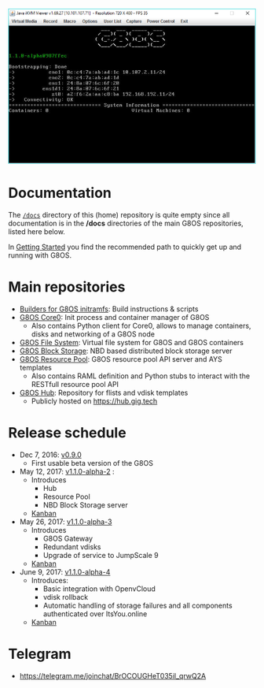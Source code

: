 ![G8OS console](g8os.png)

# Documentation

The [`/docs`](/docs) directory of this (home) repository is quite empty since all documentation is in the **/docs** directories of the main G8OS repositories, listed here below.

In [Getting Started](gettingstarted/gettingstarted.md) you find the recommended path to quickly get up and running with G8OS.

# Main repositories

- [Builders for G8OS initramfs](https://github.com/g8os/initramfs): Build instructions & scripts
- [G8OS Core0](https://github.com/g8os/core0): Init process and container manager of G8OS
  - Also contains Python client for Core0, allows to manage containers, disks and networking of a G8OS node
- [G8OS File System](https://github.com/g8os/g8ufs): Virtual file system for G8OS and G8OS containers
- [G8OS Block Storage](https://github.com/g8os/blockstor): NBD based distributed block storage server
- [G8OS Resource Pool](https://github.com/g8os/resourcepool): G8OS resource pool API server and AYS templates
  - Also contains RAML definition and Python stubs to interact with the RESTfull resource pool API
- [G8OS Hub](https://github.com/g8os/hub): Repository for flists and vdisk templates
  - Publicly hosted on https://hub.gig.tech

# Release schedule

- Dec 7, 2016: [v0.9.0](https://github.com/g8os/core0/releases/tag/v0.9.0)
  - First usable beta version of the G8OS
- May 12, 2017: [v1.1.0-alpha-2](https://github.com/g8os/home/blob/master/milestones/1.1.0-alpha-2.md) :
  - Introduces
    - Hub
    - Resource Pool
    - NBD Block Storage server
  - [Kanban](https://waffle.io/g8os/home?milestone=v1.1.0-alpha-2)
- May 26, 2017: [v1.1.0-alpha-3](https://github.com/g8os/home/blob/master/milestones/1.1.0-alpha-3.md)
  - Introduces
    - G8OS Gateway
    - Redundant vdisks
    - Upgrade of service to JumpScale 9
  - [Kanban](https://waffle.io/g8os/home?milestone=v1.1.0-alpha-3)
- June 9, 2017: [v1.1.0-alpha-4](https://github.com/g8os/home/blob/master/milestones/1.1.0-alpha-4.md)
  - Introduces:
    - Basic integration with OpenvCloud
    - vdisk rollback
    - Automatic handling of storage failures and all components authenticated over ItsYou.online
  - [Kanban](https://waffle.io/g8os/home?milestone=v1.1.0-alpha-4)

# Telegram

- https://telegram.me/joinchat/BrOCOUGHeT035il_qrwQ2A
